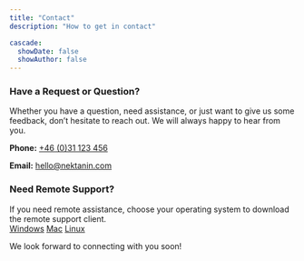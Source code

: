 ```yaml
---
title: "Contact"
description: "How to get in contact"

cascade:
  showDate: false
  showAuthor: false
---
```

### Have a Request or Question?
Whether you have a question, need assistance, or just want to give us some feedback, don’t hesitate to reach out. We will always happy to hear from you.

**Phone:** [+46 (0)31 123 456](tel:+4631123456)

**Email:** [hello@nektanin.com](mailto:hello@nektanin.com)

### Need Remote Support?
If you need remote assistance, choose your operating system to download the remote support client.\
[Windows](https://dl.nektanin.com/quicksupport.exe) [Mac](https://dl.nektanin.com/quicksupport.dmg) [Linux](https://dl.nektanin.com/quicksupport.deb)

We look forward to connecting with you soon!
